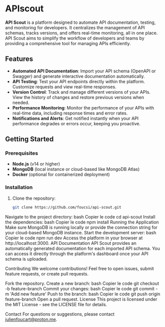 # APIscout

**API Scout** is a platform designed to automate API documentation, testing, and monitoring for developers. It centralizes the management of API schemas, tracks versions, and offers real-time monitoring, all in one place. API Scout aims to simplify the workflow of developers and teams by providing a comprehensive tool for managing APIs efficiently.

## Features

- **Automated API Documentation**: Import your API schema (OpenAPI or Swagger) and generate interactive documentation automatically.
- **API Testing**: Test your API endpoints directly within the platform. Customize requests and view real-time responses.
- **Version Control**: Track and manage different versions of your APIs. View the history of changes and restore previous versions when needed.
- **Performance Monitoring**: Monitor the performance of your APIs with real-time data, including response times and error rates.
- **Notifications and Alerts**: Get notified instantly when your API performance degrades or errors occur, keeping you proactive.

## Getting Started

### Prerequisites

- **Node.js** (v14 or higher)
- **MongoDB** (local instance or cloud-based like MongoDB Atlas)
- **Docker** (optional for containerized deployment)

### Installation

1. Clone the repository:
   ```bash
   git clone https://github.com/foucsi/api-scout.git
Navigate to the project directory:
bash
Copier le code
cd api-scout
Install the dependencies:
bash
Copier le code
npm install
Running the Application
Make sure MongoDB is running locally or provide the connection string for your cloud-based MongoDB instance.
Start the development server:
bash
Copier le code
npm run dev
Access the platform in your browser at http://localhost:3000.
API Documentation
API Scout provides an automatically generated documentation for each imported API schema. You can access it directly through the platform's dashboard once your API schema is uploaded.

Contributing
We welcome contributions! Feel free to open issues, submit feature requests, or create pull requests.

Fork the repository.
Create a new branch:
bash
Copier le code
git checkout -b feature-branch
Commit your changes:
bash
Copier le code
git commit -m 'Add new feature'
Push to the branch:
bash
Copier le code
git push origin feature-branch
Open a pull request.
License
This project is licensed under the MIT License - see the LICENSE file for details.

Contact
For questions or suggestions, please contact julienfoucart@proton.me.
